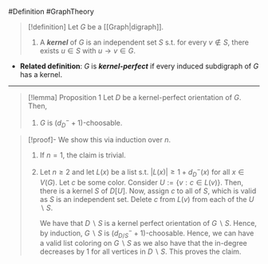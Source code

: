 #Definition #GraphTheory 

> [!definition]
> Let $G$ be a [[Graph|digraph]].
> 1. A ***kernel*** of $G$ is an independent set $S$ s.t. for every $v\notin S$, there exists $u\in S$ with $u\to v\in G$.

- **Related definition**: $G$ is ***kernel-perfect*** if every induced subdigraph of $G$ has a kernel.

---
> [!lemma] Proposition 1
> Let $D$ be a kernel-perfect orientation of $G$. Then,
> 1. $G$ is $(d^-_{D}+1)$-choosable.

> [!proof]-
> We show this via induction over $n$.
> 1. If $n=1$, the claim is trivial.
> 2. Let $n\geq 2$ and let $L(x)$ be a list s.t. $\left| L(x) \right|\geq 1+d^-_{D}(x)$ for all $x\in V(G)$. Let $c$ be some color. Consider $U:=\{ v:c\in L(v) \}$. Then, there is a kernel $S$ of $D[U]$. Now, assign $c$ to all of $S$, which is valid as $S$ is an independent set. Delete $c$ from $L(v)$ from each of the $U \backslash S$. 
>    
>    We have that $D \backslash S$ is a kernel perfect orientation of $G \backslash S$. Hence, by induction, $G \backslash S$ is $(d^-_{D / S}+1)$-choosable. Hence, we can have a valid list coloring on $G \backslash S$ as we also have that the in-degree decreases by 1 for all vertices in $D \backslash S$. This proves the claim. 